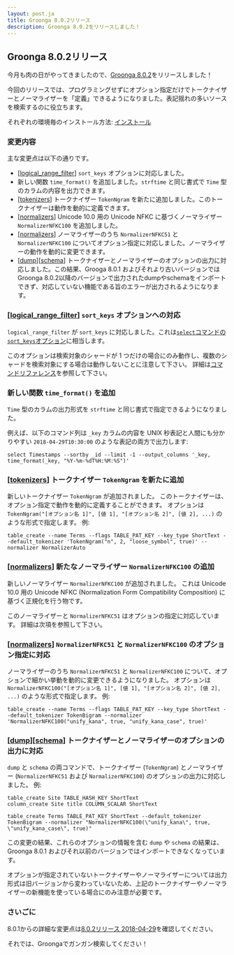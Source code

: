 ```yaml
---
layout: post.ja
title: Groonga 8.0.2リリース
description: Groonga 8.0.2をリリースしました！
---
```


## Groonga 8.0.2リリース

今月も肉の日がやってきましたので、[Groonga 8.0.2](/ja/docs/news.html#release-8-0-2)をリリースしました！

今回のリリースでは、プログラミングせずにオプション指定だけでトークナイザーとノーマライザーを「定義」できるようになりました。表記揺れの多いソースを検索するのに役立ちます。

それぞれの環境毎のインストール方法: [インストール](/ja/docs/install.html)

### 変更内容

主な変更点は以下の通りです。

  * [[logical_range_filter](/ja/docs/reference/commands/logical_range_filter.html)] `sort_keys` オプションに対応しました。
  * 新しい関数 `time_format()` を追加しました。`strftime` と同じ書式で `Time` 型のカラムの内容を出力できます。
  * [[tokenizers](/ja/docs/reference/tokenizers.html)] トークナイザー `TokenNgram` を新たに追加しました。このトークナイザーは動作を動的に定義できます。
  * [[normalizers](/ja/docs/reference/normalizers.html)] Unicode 10.0 用の Unicode NFKC に基づくノーマライザー `NormalizerNFKC100` を追加しました。
  * [[normalizers](/ja/docs/reference/normalizers.html)] ノーマライザーのうち `NormalizerNFKC51` と `NormalizerNFKC100` についてオプション指定に対応しました。ノーマライザーの動作を動的に変更できます。
  * [[dump](/ja/docs/reference/commands/dump.html)][[schema](/ja/docs/reference/commands/schema.html)] トークナイザーとノーマライザーのオプションの出力に対応しました。この結果、Grooga 8.0.1 およびそれより古いバージョンではGroonga 8.0.2以降のバージョンで出力されたdumpやschemaをインポートできず、対応していない機能である旨のエラーが出力されるようになります。


### [[logical_range_filter](/ja/docs/reference/commands/logical_range_filter.html)] `sort_keys` オプションへの対応

`logical_range_filter` が `sort_keys` に対応しました。これは[`select`コマンドの`sort_keys`オプション](/ja/docs/reference/commands/select.html#select-sort-keys)に相当します。

このオプションは検索対象のシャードが 1 つだけの場合にのみ動作し、複数のシャードを検索対象にする場合は動作しないことに注意して下さい。
詳細は[コマンドリファレンス](/ja/docs/reference/commands/logical_range_filter.html#sort-keys)を参照して下さい。

### 新しい関数 `time_format()` を追加

`Time` 型のカラムの出力形式を `strftime` と同じ書式で指定できるようになりました。

例えば、以下のコマンド列は `_key` カラムの内容を UNIX 秒表記と人間にも分かりやすい `2018-04-29T10:30:00` のような表記の両方で出力します:

```
select Timestamps --sortby _id --limit -1 --output_columns '_key, time_format(_key, "%Y-%m-%dT%H:%M:%S")'
```

### [[tokenizers](/ja/docs/reference/tokenizers.html)] トークナイザー `TokenNgram` を新たに追加

新しいトークナイザー `TokenNgram` が追加されました。
このトークナイザーは、オプション指定で動作を動的に定義することができます。
オプションは `TokenNgram("[オプション名 1]", [値 1], "[オプション名 2]", [値 2], ...)` のような形式で指定します。
例:

```
table_create --name Terms --flags TABLE_PAT_KEY --key_type ShortText --default_tokenizer 'TokenNgram("n", 2, "loose_symbol", true)' --normalizer NormalizerAuto
```

### [[normalizers](/ja/docs/reference/normalizers.html)] 新たなノーマライザー `NormalizerNFKC100` の追加

新しいノーマライザー `NormalizerNFKC100` が追加されました。
これは Unicode 10.0 用の Unicode NFKC (Normalization Form Compatibility Composition) に基づく正規化を行う物です。

このノーマライザーと `NormalizerNFKC51` はオプションの指定に対応しています。
詳細は次項を参照して下さい。

### [[normalizers](/ja/docs/reference/normalizers.html)] `NormalizerNFKC51` と `NormalizerNFKC100` のオプション指定に対応

ノーマライザーのうち `NormalizerNFKC51` と `NormalizerNFKC100` について、オプションで細かい挙動を動的に変更できるようになりました。
オプションは `NormalizerNFKC100("[オプション名 1]", [値 1], "[オプション名 2]", [値 2], ...)` のような形式で指定します。
例:

```
table_create --name Terms --flags TABLE_PAT_KEY --key_type ShortText --default_tokenizer TokenBigram --normalizer 'NormalizerNFKC100("unify_kana", true, "unify_kana_case", true)'
```

### [[dump](/ja/docs/reference/commands/dump.html)][[schema](/ja/docs/reference/commands/schema.html)] トークナイザーとノーマライザーのオプションの出力に対応

`dump` と `schema` の両コマンドで、トークナイザー (`TokenNgram`) とノーマライザー (`NormalizerNFKC51` および `NormalizerNFKC100`) のオプションの出力に対応しました。
例:

```
table_create Site TABLE_HASH_KEY ShortText
column_create Site title COLUMN_SCALAR ShortText

table_create Terms TABLE_PAT_KEY ShortText --default_tokenizer TokenBigram --normalizer "NormalizerNFKC100(\"unify_kana\", true, \"unify_kana_case\", true)"
```

この変更の結果、これらのオプションの情報を含む `dump` や `schema` の結果は、Groonga 8.0.1 およびそれ以前のバージョンではインポートできなくなっています。

オプションが指定されていないトークナイザーやノーマライザーについては出力形式は旧バージョンから変わっていないため、上記のトークナイザーやノーマライザーの新機能を使っている場合にのみ注意が必要です。

### さいごに

8.0.1からの詳細な変更点は[8.0.2リリース 2018-04-29](/ja/docs/news.html#release-8-0-2)を確認してください。

それでは、Groongaでガンガン検索してください！
